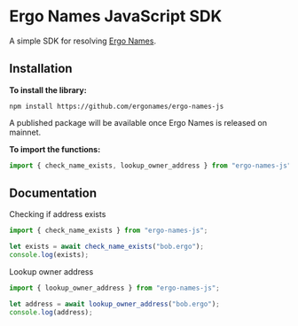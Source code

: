 # Ergo Names JavaScript SDK

A simple SDK for resolving [Ergo Names](https://ergonames.com).

## Installation

**To install the library:**

```
npm install https://github.com/ergonames/ergo-names-js
```

A published package will be available once Ergo Names is released on mainnet.

**To import the functions:**

```js
import { check_name_exists, lookup_owner_address } from "ergo-names-js";
```

## Documentation

Checking if address exists

```js
import { check_name_exists } from "ergo-names-js";

let exists = await check_name_exists("bob.ergo");
console.log(exists);
```

Lookup owner address

```js
import { lookup_owner_address } from "ergo-names-js";

let address = await lookup_owner_address("bob.ergo");
console.log(address);
```